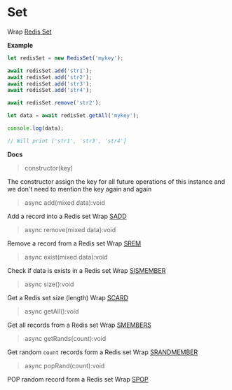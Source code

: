 # Set

Wrap [Redis Set](https://redis.io/commands#set)

**Example**

```javascript
let redisSet = new RedisSet('mykey');

await redisSet.add('str1');
await redisSet.add('str2');
await redisSet.add('str3');
await redisSet.add('str4');

await redisSet.remove('str2');

let data = await redisSet.getAll('mykey');

console.log(data); 

// Will print ['str1', 'str3', 'str4']
```

**Docs**

> constructor(key)

The constructor assign the key for all future operations of this instance 
and we don't need to mention the key again and again

> async add(mixed data):void

Add a record into a Redis set
Wrap [SADD](https://redis.io/commands/sadd)

> async remove(mixed data):void

Remove a record from a Redis set
Wrap [SREM](https://redis.io/commands/srem)

> async exist(mixed data):void

Check if data is exists in a Redis set
Wrap [SISMEMBER](https://redis.io/commands/sismember)

> async size():void

Get a Redis set size (length)
Wrap [SCARD](https://redis.io/commands/scard)

> async getAll():void

Get all records from a Redis set
Wrap [SMEMBERS](https://redis.io/commands/smembers)

> async getRands(count):void

Get random `count` records form a Redis set
Wrap [SRANDMEMBER](https://redis.io/commands/srandmember)

> async popRand(count):void

POP random record form a Redis set
Wrap [SPOP](https://redis.io/commands/spop)